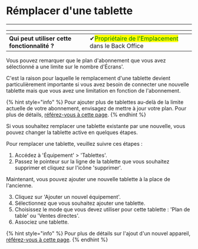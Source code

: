 # Rémplacer d'une tablette

---------

<table data-card-size="large" data-view="cards" data-full-width="false"><thead><tr><th></th><th></th><th></th></tr></thead><tbody><tr><td><strong>Qui peut utiliser cette fonctionnalité ?</strong></td><td><span data-gb-custom-inline data-tag="emoji" data-code="2714">✔</span><mark style="color:green;">Propriétaire de l'Emplacement</mark> dans le Back Office</td><td></td></tr></tbody></table>

Vous pouvez remarquer que le plan d'abonnement que vous avez sélectionné a une limite sur le nombre d'Écrans'.

C'est la raison pour laquelle le remplacement d'une tablette devient particulièrement importante si vous avez besoin de connecter une nouvelle tablette mais que vous avez une limitation en fonction de l'abonnement.

{% hint style="info" %}
Pour ajouter plus de tablettes au-delà de la limite actuelle de votre abonnement, envisagez de mettre à jour votre plan. Pour plus de détails, [référez-vous à cette page](ajouter-un-nouvel-ecran.md).
{% endhint %}

Si vous souhaitez remplacer une tablette existante par une nouvelle, vous pouvez changer la tablette active en quelques étapes.

Pour remplacer une tablette, veuillez suivre ces étapes :

1. Accédez à 'Équipement' > 'Tablettes'.
2. Passez le pointeur sur la ligne de la tablette que vous souhaitez supprimer et cliquez sur l'icône 'supprimer'.

Maintenant, vous pouvez ajouter une nouvelle tablette à la place de l'ancienne.

3. Cliquez sur 'Ajouter un nouvel équipement'.
4. Sélectionnez que vous souhaitez ajouter une tablette.
5. Choisissez le mode que vous devez utiliser pour cette tablette : 'Plan de table' ou 'Ventes directes'.
6. Associez une tablette.

{% hint style="info" %}
Pour plus de détails sur l'ajout d'un nouvel appareil, [référez-vous à cette page](ajouter-un-appareil.md).
{% endhint %}